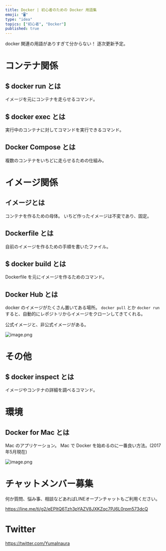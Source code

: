 ```yaml
---
title: Docker | 初心者のための Docker 用語集
emoji: "🖥"
type: "idea"
topics: ["初心者", "Docker"]
published: true
---
```


docker 関連の用語がありすぎて分からない！ 逐次更新予定。

# コンテナ関係

## $ docker run とは

イメージを元にコンテナを走らせるコマンド。

## $ docker exec とは

実行中のコンテナに対してコマンドを実行できるコマンド。

## Docker Compose とは

複数のコンテナをいちどに走らせるための仕組み。

# イメージ関係

## イメージとは

コンテナを作るための母体。
いちど作ったイメージは不変であり、固定。

## Dockerfile とは

自前のイメージを作るための手順を書いたファイル。

## $ docker build とは

Dockerfile を元にイメージを作るためのコマンド。


## Docker Hub とは

docker のイメージがたくさん置いてある場所。
`docker pull` とか `docker run` すると、自動的にレポジトリからイメージをクローンしてきてくれる。

公式イメージと、非公式イメージがある。

![image.png](https://qiita-image-store.s3.amazonaws.com/0/89618/d4493702-6390-c601-0cda-291c0cbe5f52.png)

# その他

## $ docker inspect とは

イメージやコンテナの詳細を調べるコマンド。

# 環境

## Docker for Mac とは

Mac のアプリケーション。
Mac で Docker を始めるのに一番良い方法。(2017年5月現在)

![image.png](https://qiita-image-store.s3.amazonaws.com/0/89618/1ab995a9-3c6e-a1c1-fc42-a80f9819692a.png)








<!-- Update From Qiita API -->

# チャットメンバー募集


何か質問、悩み事、相談などあればLINEオープンチャットもご利用ください。

https://line.me/ti/g2/eEPltQ6Tzh3pYAZV8JXKZqc7PJ6L0rpm573dcQ





# Twitter


https://twitter.com/YumaInaura


<!-- Update From Qiita API -->


